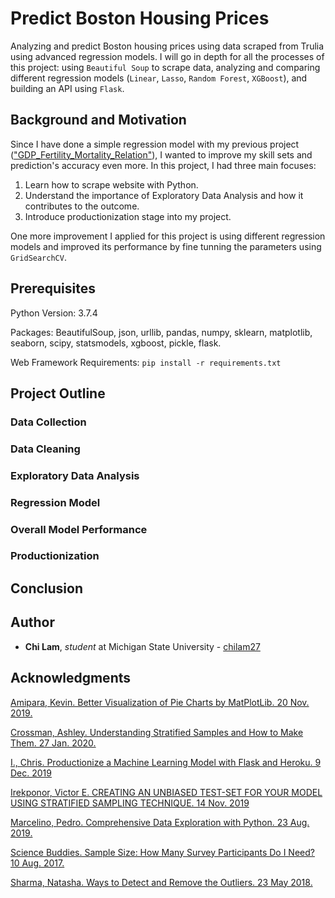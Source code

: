 # Predict Boston Housing Prices

Analyzing and predict Boston housing prices using data scraped from Trulia using advanced regression models. I will go in depth for all the processes of this project: using `Beautiful Soup` to scrape data, analyzing and comparing different regression models (`Linear`, `Lasso`, `Random Forest`, `XGBoost`), and building an API using `Flask`.

## Background and Motivation

Since I have done a simple regression model with my previous project (["GDP_Fertility_Mortality_Relation"](https://github.com/chilam27/GDP_Fertility_Mortality_Relation/edit/master/README.md)), I wanted to improve my skill sets and prediction's accuracy even more. In this project, I had three main focuses:
1. Learn how to scrape website with Python.
2. Understand the importance of Exploratory Data Analysis and how it contributes to the outcome.
3. Introduce productionization stage into my project.

One more improvement I applied for this project is using different regression models and improved its performance by fine tunning the parameters using `GridSearchCV`.

## Prerequisites

Python Version: 3.7.4

Packages: BeautifulSoup, json, urllib, pandas, numpy, sklearn, matplotlib, seaborn, scipy, statsmodels, xgboost, pickle, flask.

Web Framework Requirements: `pip install -r requirements.txt`

## Project Outline



### Data Collection



### Data Cleaning



### Exploratory Data Analysis



### Regression Model



### Overall Model Performance



### Productionization



## Conclusion



## Author

* **Chi Lam**, _student_ at Michigan State University - [chilam27](https://github.com/chilam27)

## Acknowledgments

[Amipara, Kevin. Better Visualization of Pie Charts by MatPlotLib. 20 Nov. 2019.](medium.com/@kvnamipara/a-better-visualisation-of-pie-charts-by-matplotlib-935b7667d77f)

[Crossman, Ashley. Understanding Stratified Samples and How to Make Them. 27 Jan. 2020.](www.thoughtco.com/stratified-sampling-3026731)

[I., Chris. Productionize a Machine Learning Model with Flask and Heroku. 9 Dec. 2019](towardsdatascience.com/productionize-a-machine-learning-model-with-flask-and-heroku-8201260503d2)

[Irekponor, Victor E. CREATING AN UNBIASED TEST-SET FOR YOUR MODEL USING STRATIFIED SAMPLING TECHNIQUE. 14 Nov. 2019](blog.usejournal.com/creating-an-unbiased-test-set-for-your-model-using-stratified-sampling-technique-672b778022d5)

[Marcelino, Pedro. Comprehensive Data Exploration with Python. 23 Aug. 2019.](www.kaggle.com/pmarcelino/comprehensive-data-exploration-with-python)

[Science Buddies. Sample Size: How Many Survey Participants Do I Need? 10 Aug. 2017.](www.sciencebuddies.org/science-fair-projects/references/sample-size-surveys)

[Sharma, Natasha. Ways to Detect and Remove the Outliers. 23 May 2018.](towardsdatascience.com/ways-to-detect-and-remove-the-outliers-404d16608dba)
